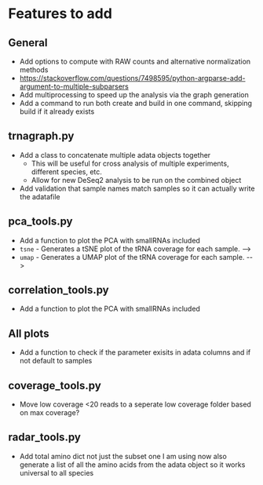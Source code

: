 # Features to add

## General

* Add options to compute with RAW counts and alternative normalization methods
* https://stackoverflow.com/questions/7498595/python-argparse-add-argument-to-multiple-subparsers
* Add multiprocessing to speed up the analysis via the graph generation
* Add a command to run both create and build in one command, skipping build if it already exists

## trnagraph.py

* Add a class to concatenate multiple adata objects together
  * This will be useful for cross analysis of multiple experiments, different species, etc.
  * Allow for new DeSeq2 analysis to be run on the combined object
* Add validation that sample names match samples so it can actually write the adatafile

## pca_tools.py

* Add a function to plot the PCA with smallRNAs included
* `tsne` - Generates a tSNE plot of the tRNA coverage for each sample. -->
* `umap` - Generates a UMAP plot of the tRNA coverage for each sample. -->

## correlation_tools.py

* Add a function to plot the PCA with smallRNAs included

## All plots

* Add a function to check if the parameter exisits in adata columns and if not default to samples

## coverage_tools.py

* Move low coverage <20 reads to a seperate low coverage folder based on max coverage?

## radar_tools.py

* Add total amino dict not just the subset one I am using now also generate a list of all the amino acids from the adata object so it works universal to all species